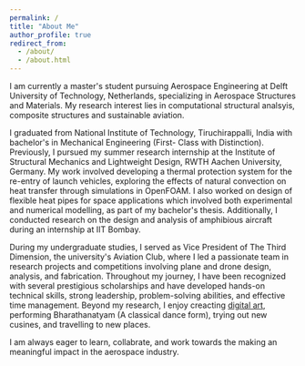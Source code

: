 ```yaml
---
permalink: /
title: "About Me"
author_profile: true
redirect_from: 
  - /about/
  - /about.html
---
```

I am currently a master's student pursuing Aerospace Engineering at Delft University of Technology, Netherlands, specializing in Aerospace Structures and Materials. My research interest lies in computational structural analsyis, composite structures and sustainable aviation. 

I graduated from National Institute of Technology, Tiruchirappalli, India with bachelor's in Mechanical Engineering (First- Class with Distinction). Previously, I pursued my summer research internship at the Institute of Structural Mechanics and Lightweight Design, RWTH Aachen University, Germany. My work involved developing a thermal protection system for the re-entry of launch vehicles, exploring the effects of natural convection on heat transfer through simulations in OpenFOAM. I also worked on design of flexible heat pipes for space applications which involved both experimental and numerical modelling, as part of my bachelor's thesis. Additionally, I conducted research on the design and analysis of amphibious aircraft during an internship at IIT Bombay.

During my undergraduate studies, I served as Vice President of The Third Dimension, the university's Aviation Club, where I led a passionate team in research projects and competitions involving plane and drone design, analysis, and fabrication. Throughout my journey, I have been recognized with several prestigious scholarships and have developed hands-on technical skills, strong leadership, problem-solving abilities, and effective time management. Beyond my research, I enjoy creacting [digital art](https://www.instagram.com/jo_creations_/), performing Bharathanatyam (A classical dance form), trying out new cusines, and travelling to new places.

I am always eager to learn, collabrate, and work towards the making an meaningful impact in the aerospace industry.
